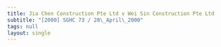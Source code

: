 ```yaml
---
title: Jia Chen Construction Pte Ltd v Wei Sin Construction Pte Ltd
subtitle: "[2000] SGHC 73 / 28\_April\_2000"
tags: null
layout: single
---
```


